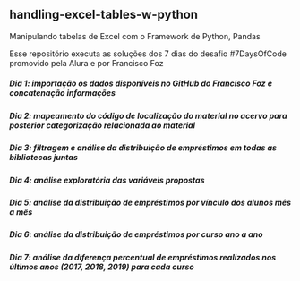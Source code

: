 ## handling-excel-tables-w-python

<p>Manipulando tabelas de Excel com o Framework de Python, Pandas</p>
<p>Esse repositório executa as soluções dos 7 dias do desafio #7DaysOfCode promovido pela Alura e por Francisco Foz</p>

##### Dia 1: importação os dados disponíveis no GitHub do Francisco Foz e concatenação informações
##### Dia 2: mapeamento do código de localização do material no acervo para posterior categorização relacionada ao material
##### Dia 3: filtragem e análise da distribuição de empréstimos em todas as bibliotecas juntas
##### Dia 4: análise exploratória das variáveis propostas
##### Dia 5: análise da distribuição de empréstimos por vínculo dos alunos mês a mês
##### Dia 6: análise da distribuição de empréstimos por curso ano a ano
##### Dia 7: análise da diferença percentual de empréstimos realizados nos últimos anos (2017, 2018, 2019) para cada curso
